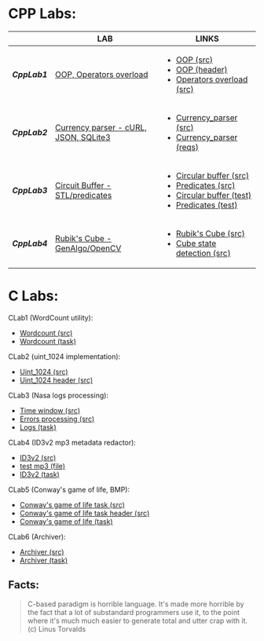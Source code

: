 # CPP Labs:
| | LAB      |     LINKS     |
|-|----------|-------------|
|***CppLab1***|[OOP, Operators overload](https://github.com/Lopa10ko/ITMO-programming-2021-2022/blob/main/cpplab1/cpplab1_OOP.pdf)|<ul><li>[OOP (src)](https://github.com/Lopa10ko/ITMO-programming-2021-2022/blob/main/cpplab1/cpplab1.cpp)</li><li> [OOP (header)](https://github.com/Lopa10ko/ITMO-programming-2021-2022/blob/main/cpplab1/cpplab1.h)</li><li>[Operators overload (src)](https://github.com/Lopa10ko/ITMO-programming-2021-2022/blob/main/cpplab1/overload.cpp)</li></ul>|
|***CppLab2***|[Currency parser - cURL, JSON, SQLite3](https://github.com/Lopa10ko/ITMO-programming-2021-2022/blob/main/cpplab2/lab2.pdf)|<ul><li>[Currency_parser (src)](https://github.com/Lopa10ko/ITMO-programming-2021-2022/blob/main/cpplab2/testt.cpp)</li><li>[Currency_parser (reqs)](https://github.com/Lopa10ko/ITMO-programming-2021-2022/blob/main/cpplab2/console_db.txt)</li></ul>|
|***CppLab3***|[Circuit Buffer - STL/predicates](https://github.com/Lopa10ko/ITMO-programming-2021-2022/blob/main/cpplab3/lab3_stl.pdf)|<ul><li>[Circular buffer (src)](https://github.com/Lopa10ko/ITMO-programming-2021-2022/blob/main/cpplab3/circular.hpp)</li><li>[Predicates (src)](https://github.com/Lopa10ko/ITMO-programming-2021-2022/blob/main/cpplab3/predicates.hpp)</li><li>[Circular buffer (test)](https://github.com/Lopa10ko/ITMO-programming-2021-2022/blob/main/cpplab3/testing_circular.cpp)</li><li>[Predicates (test)](https://github.com/Lopa10ko/ITMO-programming-2021-2022/blob/main/cpplab3/test_predicates.cpp)</li></ul>|
|***CppLab4***|[Rubik's Cube - GenAlgo/OpenCV](https://github.com/Lopa10ko/ITMO-programming-2021-2022/blob/main/cpplab4/cpplab4_RubiksCube.pdf)|<ul><li>[Rubik's Cube (src)](https://github.com/Lopa10ko/ITMO-programming-2021-2022/blob/main/cpplab4/cube)</li><li>[Cube state detection (src)](https://github.com/Lopa10ko/ITMO-programming-2021-2022/blob/main/cpplab4/main.cpp)</li></ul>|

<!-- CppLab1 (OOP, Operators overload):
* [OOP (src)](https://github.com/Lopa10ko/ITMO-programming-2021-2022/blob/main/cpplab1/cpplab1.cpp)
* [OOP header (src)](https://github.com/Lopa10ko/ITMO-programming-2021-2022/blob/main/cpplab1/cpplab1.h)
* [Operators overload (src)](https://github.com/Lopa10ko/ITMO-programming-2021-2022/blob/main/cpplab1/overload.cpp)
* [OOP (task)](https://github.com/Lopa10ko/ITMO-programming-2021-2022/blob/main/cpplab1/cpplab1_OOP.pdf)

CppLab2 (cURL, JSON, SQLite3: Automatic currency parser):
* [Currency_parser (src)](https://github.com/Lopa10ko/ITMO-programming-2021-2022/blob/main/cpplab2/testt.cpp)
* [Currency_parser (requiremets)](https://github.com/Lopa10ko/ITMO-programming-2021-2022/blob/main/cpplab2/console_db.txt)
* [Currency_parser (task)](https://github.com/Lopa10ko/ITMO-programming-2021-2022/blob/main/cpplab2/lab2.pdf) -->
<!-- 
CppLab3 (Circuit Buffer - STL/predicates):
* [Circular buffer (src)](https://github.com/Lopa10ko/ITMO-programming-2021-2022/blob/main/cpplab3/circular.hpp)
* [Predicates (src)](https://github.com/Lopa10ko/ITMO-programming-2021-2022/blob/main/cpplab3/predicates.hpp)
* [Buffer tests (test)](https://github.com/Lopa10ko/ITMO-programming-2021-2022/blob/main/cpplab3/testing_circular.cpp)
* [Predicates tests (test)](https://github.com/Lopa10ko/ITMO-programming-2021-2022/blob/main/cpplab3/test_predicates.cpp)
* [STL&predicates (task)](https://github.com/Lopa10ko/ITMO-programming-2021-2022/blob/main/cpplab3/lab3_stl.pdf) -->

<!-- CppLab4 (Rubik's Cube - GenAlgo/OpenCV):
* [Rubik's Cube architecture (src)](https://github.com/Lopa10ko/ITMO-programming-2021-2022/blob/main/cpplab4/cube)
* [OpenCV live detection (src)](https://github.com/Lopa10ko/ITMO-programming-2021-2022/blob/main/cpplab4/main.cpp)
* [Rubik's Cube (task)](https://github.com/Lopa10ko/ITMO-programming-2021-2022/blob/main/cpplab4/cpplab4_RubiksCube.pdf) -->

# C Labs:

CLab1 (WordCount utility):
* [Wordcount (src)](https://github.com/Lopa10ko/ITMO-programming-2021-2022/blob/main/clab1/clab1.c)
* [Wordcount (task)](https://github.com/Lopa10ko/ITMO-programming-2021-2022/blob/main/clab1/WordCount.pdf)

CLab2 (uint_1024 implementation):
* [Uint_1024 (src)](https://github.com/Lopa10ko/ITMO-programming-2021-2022/blob/main/clab2/clab2.c)
* [Uint_1024 header (src)](https://github.com/Lopa10ko/ITMO-programming-2021-2022/blob/main/clab2/clab2.h)
 
CLab3 (Nasa logs processing):
* [Time window (src)](https://github.com/Lopa10ko/ITMO-programming-2021-2022/blob/main/clab3/clab3_time.c)
* [Errors processing (src)](https://github.com/Lopa10ko/ITMO-programming-2021-2022/blob/main/clab3/clab3_codes.c)
* [Logs (task)](https://github.com/Lopa10ko/ITMO-programming-2021-2022/blob/main/clab3/LAB3_server_logs.pdf)

CLab4 (ID3v2 mp3 metadata redactor):
* [ID3v2 (src)](https://github.com/Lopa10ko/ITMO-programming-2021-2022/blob/main/clab4/clab4.c)
* [test mp3 (file)](https://github.com/Lopa10ko/ITMO-programming-2021-2022/blob/main/clab4/test.mp3)
* [ID3v2 (task)](https://github.com/Lopa10ko/ITMO-programming-2021-2022/blob/main/clab4/lab4.pdf)

CLab5 (Conway's game of life, BMP):
* [Conway's game of life task (src)](https://github.com/Lopa10ko/ITMO-programming-2021-2022/blob/main/clab5/clab5.c)
* [Conway's game of life task header (src)](https://github.com/Lopa10ko/ITMO-programming-2021-2022/blob/main/clab5/clab5.h)
* [Conway's game of life (task)](https://github.com/Lopa10ko/ITMO-programming-2021-2022/blob/main/clab5/clab5.pdf)

CLab6 (Archiver):
* [Archiver (src)](https://github.com/Lopa10ko/ITMO-programming-2021-2022/blob/main/clab6/clab6.c)
* [Archiver (task)](https://github.com/Lopa10ko/ITMO-programming-2021-2022/blob/main/clab6/Archiver.pdf)

## Facts:
> C-based paradigm is horrible language. It's made more horrible by the fact that a lot of substandard programmers use it, to the point where it's much much easier to generate total and utter crap with it. (c) Linus Torvalds


